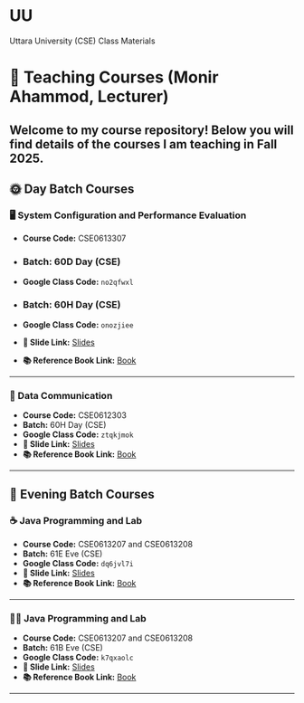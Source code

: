 # UU
Uttara University (CSE) Class Materials

# 📘 Teaching Courses (Monir Ahammod, Lecturer)

Welcome to my course repository! Below you will find details of the courses I am teaching in Fall 2025.   
---

## 🌞 Day Batch Courses

### 🖥️ System Configuration and Performance Evaluation  
- **Course Code:** CSE0613307  
- ### **Batch:** 60D Day (CSE)  
- **Google Class Code:** `no2qfwxl`

- ### **Batch:** 60H Day (CSE)
- **Google Class Code:** `onozjiee`
- **📑 Slide Link:** [Slides](#)  
- **📚 Reference Book Link:** [Book](#)  

---

### 📡 Data Communication  
- **Course Code:** CSE0612303  
- **Batch:** 60H Day (CSE)  
- **Google Class Code:** `ztqkjmok`  
- **📑 Slide Link:** [Slides](#)  
- **📚 Reference Book Link:** [Book](#)  

---

## 🌙 Evening Batch Courses  

### ☕ Java Programming and Lab
- **Course Code:** CSE0613207 and CSE0613208
- **Batch:** 61E Eve (CSE)  
- **Google Class Code:** `dq6jvl7i`  
- **📑 Slide Link:** [Slides](#)  
- **📚 Reference Book Link:** [Book](#)  

---

### 🧑‍💻 Java Programming and Lab  
- **Course Code:** CSE0613207 and CSE0613208 
- **Batch:** 61B Eve (CSE) 
- **Google Class Code:** `k7qxaolc`  
- **📑 Slide Link:** [Slides](#)  
- **📚 Reference Book Link:** [Book](#)  

---
